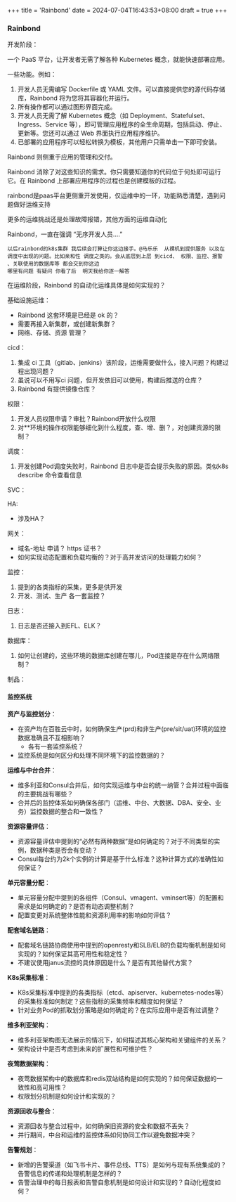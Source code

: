 +++
title = 'Rainbond'
date = 2024-07-04T16:43:53+08:00
draft = true
+++

### Rainbond

开发阶段：

一个 PaaS 平台，让开发者无需了解各种 Kubernetes 概念，就能快速部署应用。

一些功能。例如：

1. 开发人员无需编写 Dockerfile 或 YAML 文件。可以直接提供您的源代码存储库，Rainbond 将为您将其容器化并运行。
2. 所有操作都可以通过图形界面完成。
3. 开发人员无需了解 Kubernetes 概念（如 Deployment、Statefulset、Ingress、Service 等），即可管理应用程序的全生命周期，包括启动、停止、更新等。您还可以通过 Web 界面执行应用程序维护。
4. 已部署的应用程序可以轻松转换为模板，其他用户只需单击一下即可安装。



Rainbond 则侧重于应用的管理和交付。

Rainbond 消除了对这些知识的需求。你只需要知道你的代码位于何处即可运行它。在 Rainbond 上部署应用程序的过程也是创建模板的过程。



rainbond是paas平台更侧重开发使用，仅运维中的一环，功能熟悉清楚，遇到问题做好运维支持



更多的运维挑战还是处理故障报错，其他方面的运维自动化



Rainbond，一直在强调 “无序开发人员....”



```
以后rainbond的k8s集群 我后续会打算让你这边接手。@马乐乐  从裸机到提供服务 以及在调度中出现的问题。比如亲和性 调度之类的。会从底层到上层 到cicd、 权限、监控、报警 、关联使用的数据库等 都会交到你这边
哪里有问题 有疑问 你看了后  明天我给你逐一解答
```



在运维阶段，Rainbond 的自动化运维具体是如何实现的？

基础设施运维：

+ Rainbond 这套环境是已经是 ok 的？
+ 需要再接入新集群，或创建新集群？
+ 网络、存储、资源 管理？

cicd：

1. 集成 ci 工具（gitlab、jenkins）该阶段，运维需要做什么，接入问题？构建过程出现问题？
2. 虽说可以不用写ci 问题，但开发依旧可以使用，构建后推送的仓库？
3. Rainbond 有提供镜像仓库？

权限：

1. 开发人员权限申请？审批？Rainbond开放什么权限
2. 对**环境的操作权限能够细化到什么程度，查、增、删？，对创建资源的限制？

调度：

1. 开发创建Pod调度失败时，Rainbond 日志中是否会提示失败的原因。类似k8s describe 命令查看信息

SVC：

HA:

+ 涉及HA？

网关：

+ 域名-地址 申请？ https 证书？
+ 如何实现动态配置和负载均衡的？对于高并发访问的处理能力如何？

监控：

1. 提到的各类指标的采集，更多是供开发
2. 开发、测试、生产 各一套监控？

日志：

1. 日志是否还接入到EFL、ELK？

数据库：

1. 如何让创建的，这些环境的数据库创建在哪儿，Pod连接是存在什么网络限制？

制品：







#### 监控系统

**资产与监控划分**：

- 在资产均在百胜云中时，如何确保生产(prd)和非生产(pre/sit/uat)环境的监控数据准确且不互相影响？
  - 各有一套监控系统？
- 监控系统是如何区分和处理不同环境下的监控数据的？

**运维与中台合并**：

- 维多利亚和Consul合并后，如何实现运维与中台的统一纳管？合并过程中面临的主要挑战有哪些？
- 合并后的监控体系如何确保各部门（运维、中台、大数据、DBA、安全、业务）监控数据的整合和一致性？

**资源容量评估**：

- 资源容量评估中提到的“必然有两种数据”是如何确定的？对于不同类型的实例，数据种类是否会有变动？
- Consul每台约为2k个实例的计算是基于什么标准？这种计算方式的准确性如何保证？

**单元容量分配**：

- 单元容量分配中提到的各组件（Consul、vmagent、vminsert等）的配置和需求是如何确定的？是否有动态调整机制？
- 配置变更对系统整体性能和资源利用率的影响如何评估？

**配套域名链路**：

- 配套域名链路协商使用中提到的openresty和SLB/ELB的负载均衡机制是如何实现的？如何保证其高可用性和稳定性？
- 不建议使用janus流控的具体原因是什么？是否有其他替代方案？

**K8s采集标准**：

- K8s采集标准中提到的各类指标（etcd、apiserver、kubernetes-nodes等）的采集标准如何制定？这些指标的采集频率和精度如何保证？
- 针对业务Pod的抓取划分策略是如何确定的？在实际应用中是否有过调整？

**维多利亚架构**：

- 维多利亚架构图无法展示的情况下，如何描述其核心架构和关键组件的关系？
- 架构设计中是否考虑到未来的扩展性和可维护性？

**夜莺数据架构**：

- 夜莺数据架构中的数据库和redis双站结构是如何实现的？如何保证数据的一致性和高可用性？
- 权限划分机制是如何设计和实现的？

**资源回收与整合**：

- 资源回收与整合过程中，如何确保旧资源的安全和数据不丢失？
- 并行期间，中台和运维的监控体系如何协同工作以避免数据冲突？

**告警规划**：

- 新增的告警渠道（如飞书卡片、事件总线、TTS）是如何与现有系统集成的？告警信息的传递和处理机制是怎样的？
- 告警治理中的每日报表和告警自愈机制是如何设计和实现的？自动化程度如何？
